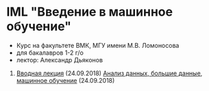 # IML "Введение в машинное обучение"
* Курс на факультете ВМК, МГУ имени М.В. Ломоносова
* для бакалавров 1-2 г/о
* лектор: Александр Дьяконов


1. [Вводная лекция](IML2018_00_intro_02.pdf) (24.09.2018)
   [Анализ данных, большие данные, машинное обучение](IML2018_01_bigdata_02.pdf) (24.09.2018)

